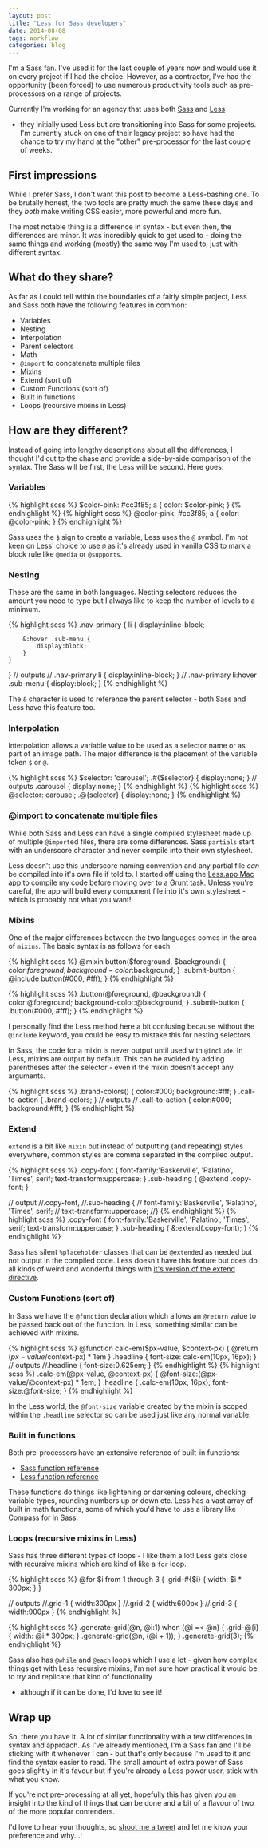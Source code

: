 ```yaml
---
layout: post
title: "Less for Sass developers"
date: 2014-08-08
tags: Workflow
categories: blog
---
```


I'm a Sass fan. I've used it for the last couple of years now and would
use it on every project if I had the choice. However, as
a contractor, I've had the opportunity (been forced) to use numerous
productivity tools such as pre-processors on a range of projects.

Currently I'm working for an agency that uses both
[Sass](http://www.sass-lang.com) and [Less](http://www.lesscss.org)
- they initially used Less but are transitioning into Sass for some
projects. I'm currently stuck on one of their legacy project so have had the
chance to try my hand at the "other" pre-processor for the last couple
of weeks.

## First impressions

While I prefer Sass, I don't want this post to become a 
Less-bashing one. To be brutally honest, the two tools are pretty much the
same these days and they *both* make writing CSS easier, more powerful
and more fun. 

The most notable thing is a difference in syntax - but
even then, the differences are minor. It was incredibly quick to get
used to - doing the same things and working (mostly) the same way I'm used
to, just with different syntax.

## What do they share?

As far as I could tell within the boundaries of a fairly simple project,
Less and Sass both have the following features in common:

* Variables
* Nesting
* Interpolation
* Parent selectors
* Math
* `@import` to concatenate multiple files
* Mixins
* Extend (sort of)
* Custom Functions (sort of)
* Built in functions
* Loops (recursive mixins in Less)

## How are they different?

Instead of going into lengthy descriptions about all the differences, I thought
I'd cut to the chase and provide a side-by-side comparison of the
syntax. The Sass will be first, the Less will be second.  Here goes:

### Variables

{% highlight scss %}
$color-pink: #cc3f85;
a { 
	color: $color-pink;
}
{% endhighlight %}
{% highlight scss %}
@color-pink: #cc3f85;
a { 
	color: @color-pink;
}
{% endhighlight %}

Sass uses the `$` sign to create a variable, Less uses the `@` symbol.
I'm not keen on Less' choice to use `@` as it's already used in vanilla
CSS to mark a block rule like `@media` or `@supports`.

### Nesting

These are the same in both languages. Nesting selectors reduces the
amount you need to type but I always like to keep the number of levels
to a minimum.

{% highlight scss %}
.nav-primary {
	li {
		display:inline-block;

		&:hover .sub-menu {
			display:block;
		}
	}
}
// outputs
// .nav-primary li { display:inline-block; }
// .nav-primary li:hover .sub-menu { display:block; }
{% endhighlight %}

The `&` character is used to reference the parent selector - both Sass
and Less have this feature too.

### Interpolation

Interpolation allows a variable value to be used as a selector name or
as part of an image path. The major difference is the placement of the
variable token `$` or `@`.

{% highlight scss %}
$selector: 'carousel';
.#{$selector} {
	display:none;
}
// outputs .carousel { display:none; }
{% endhighlight %}
{% highlight scss %}
@selector: carousel;
.@{selector} {
	display:none;
}
{% endhighlight %}

### @import to concatenate multiple files

While both Sass and Less can have a single compiled stylesheet made up
of multiple `@import`ed files, there are some differences. Sass
`partials` start with an underscore character and never compile into
their own stylesheet.

Less doesn't use this underscore naming convention and any partial file
*can* be compiled into it's own file if told to. I started off using the
[Less.app Mac app](http://incident57.com/less/) to compile my code
before moving over to a [Grunt
task](https://github.com/gruntjs/grunt-contrib-less).  Unless you're
careful, the app will build every component file into it's own
stylesheet - which is probably not what you want!

### Mixins

One of the major differences between the two languages comes in the area
of `mixins`. The basic syntax is as follows for each:

{% highlight scss %}
@mixin button($foreground, $background) {
	color:$foreground;
	background-color:$background;
}
.submit-button {
	@include button(#000, #fff);
}
{% endhighlight %}

{% highlight scss %}
.button(@foreground, @background) {
	color:@foreground;
	background-color:@background;
}
.submit-button {
	.button(#000, #fff);
}
{% endhighlight %}

I personally find the Less method here a bit confusing because without
the `@include` keyword, you could be easy to mistake this for nesting
selectors. 

In Sass, the code for a mixin is never output until used with
`@include`. In Less, mixins are output by default. This can be avoided
by adding parentheses after the selector - even if the mixin doesn't
accept any arguments.

{% highlight scss %}
.brand-colors() {
	color:#000;
	background:#fff;
}
.call-to-action {
	.brand-colors;
}
// outputs
// .call-to-action { color:#000; background:#fff; }
{% endhighlight %}

### Extend

`extend` is a bit like `mixin` but instead of outputting (and repeating)
styles everywhere, common styles are comma separated in the compiled
output.

{% highlight scss %}
.copy-font {
	font-family:'Baskerville', 'Palatino', 'Times', serif;
	text-transform:uppercase;
}
.sub-heading { @extend .copy-font; }

// output
//.copy-font,
//.sub-heading {
//	font-family:'Baskerville', 'Palatino', 'Times', serif;
//	text-transform:uppercase;
//}
{% endhighlight %}
{% highlight scss %}
.copy-font {
	font-family:'Baskerville', 'Palatino', 'Times', serif;
	text-transform:uppercase;
}
.sub-heading { 
	&:extend(.copy-font); 
}
{% endhighlight %}

Sass has silent `%placeholder` classes that can be `@extend`ed as needed
but not output in the compiled code.  Less doesn't have this feature but
does do all kinds of weird and wonderful things with [it's version of
the extend directive](http://lesscss.org/features/#extend-feature).

### Custom Functions (sort of)

In Sass we have the `@function` declaration which allows an `@return`
value to be passed back out of the function. In Less, something similar
can be achieved with mixins.

{% highlight scss %}
@function calc-em($px-value, $context-px) {
	@return ($px-value/$context-px) * 1em
}
.headline {
	font-size: calc-em(10px, 16px);
}
// outputs 
//.headline { font-size:0.625em; }
{% endhighlight %}
{% highlight scss %}
.calc-em(@px-value, @context-px) {
	@font-size:(@px-value/@context-px) * 1em;
}
.headline {
	.calc-em(10px, 16px);
	font-size:@font-size;
}
{% endhighlight %}

In the Less world, the `@font-size` variable created by the mixin is
scoped within the `.headline` selector so can be used just like any
normal variable.

### Built in functions

Both pre-processors have an extensive reference of built-in functions:

* [Sass function reference](http://sass-lang.com/documentation/Sass/Script/Functions.html)
* [Less function reference](http://lesscss.org/functions/)

These functions do things like lightening or darkening colours, checking
variable types, rounding numbers up or down etc. Less has a vast array
of built in math functions, some of which you'd have to use a library
like [Compass](http://www.compass-style.org) for in Sass.

### Loops (recursive mixins in Less)

Sass has three different types of loops - I like them a lot! Less gets
close with recursive mixins which are kind of like a `for` loop.

{% highlight scss %}
@for $i from 1 through 3 {
	.grid-#{$i} {
		width: $i * 300px;
	}
}

// outputs
//.grid-1 { width:300px }
//.grid-2 { width:600px }
//.grid-3 { width:900px }
{% endhighlight %}

{% highlight scss %}
.generate-grid(@n, @i:1) when (@i =< @n) {
	.grid-@{i} {
		width: @i * 300px;
	}
	.generate-grid(@n, (@i + 1));
}
.generate-grid(3);
{% endhighlight %}

Sass also has `@while` and `@each` loops which I use a lot - given how
complex things get with Less recursive mixins, I'm not sure how
practical it would be to try and replicate that kind of functionality
- although if it can be done, I'd love to see it!

## Wrap up

So, there you have it. A lot of similar functionality with a few
differences in syntax and approach. As I've already mentioned, I'm
a Sass fan and I'll be sticking with it whenever I can - but that's only
because I'm used to it and find the syntax easier to read. The small
amount of extra power of Sass goes slightly in it's favour but if you're
already a Less power user, stick with what you know.

If you're not pre-processing at all yet, hopefully this has given you an
insight into the kind of things that can be done and a bit of a flavour
of two of the more popular contenders.

I'd love to hear your thoughts, so [shoot me
a tweet](http://www.guyroutledge.co.uk) and let me know your preference
and why...!
